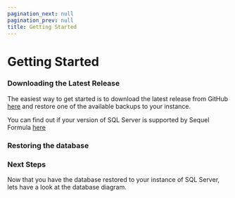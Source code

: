 ```yaml
---
pagination_next: null
pagination_prev: null
title: Getting Started
---
```


# Getting Started

### Downloading the Latest Release

The easiest way to get started is to download the latest release from GitHub [here](http://www.google.com) and restore one of the available backups to your instance. 

You can find out if your version of SQL Server is supported by Sequel Formula [here](../about/supported-versions)

### Restoring the database



### Next Steps

Now that you have the database restored to your instance of SQL Server, lets have a look at the database diagram.


